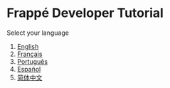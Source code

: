<!-- add-breadcrumbs -->
# Frappé Developer Tutorial

Select your language

1. [English](/docs/user/en)
1. [Français](/docs/user/fr)
1. [Português](/docs/user/pt)
1. [Español](/docs/user/es)
1. [简体中文](/docs/user/zh)


